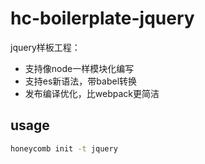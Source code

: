 # hc-boilerplate-jquery

jquery样板工程：

* 支持像node一样模块化编写
* 支持es新语法，带babel转换
* 发布编译优化，比webpack更简洁

## usage

```sh
honeycomb init -t jquery
```
